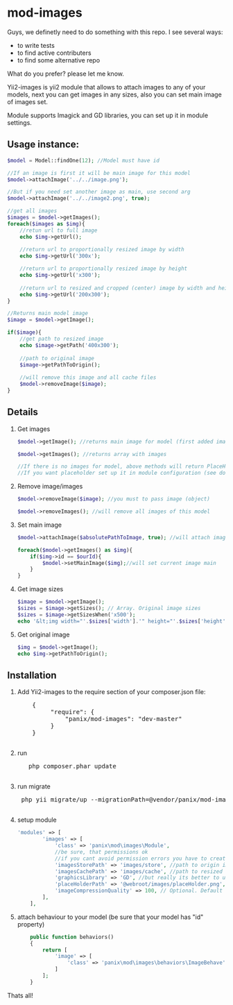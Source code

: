 mod-images
===========
Guys, we definetly need to do something with this repo. I see several ways:
<ul>
<li>to write tests</li>
<li>to find active contributers</li>
<li>to find some alternative repo</li>
</ul>
What do you prefer? please let me know.



Yii2-images is yii2 module that allows to attach images to any of your models, next you can get images in any sizes, also you can set main image of images set.

Module supports Imagick and GD libraries, you can set up it in module settings.


Usage instance:
-------------

```php
$model = Model::findOne(12); //Model must have id

//If an image is first it will be main image for this model
$model->attachImage('../../image.png');

//But if you need set another image as main, use second arg
$model->attachImage('../../image2.png', true);

//get all images
$images = $model->getImages();
foreach($images as $img){
    //retun url to full image
    echo $img->getUrl();
    
    //return url to proportionally resized image by width
    echo $img->getUrl('300x');

    //return url to proportionally resized image by height
    echo $img->getUrl('x300');
    
    //return url to resized and cropped (center) image by width and height
    echo $img->getUrl('200x300');
}

//Returns main model image
$image = $model->getImage();

if($image){
    //get path to resized image 
    echo $image->getPath('400x300');
    
    //path to original image
    $image->getPathToOrigin();
    
    //will remove this image and all cache files
    $model->removeImage($image);
}

```

Details
-------------
1. Get images
    ```php
    $model->getImage(); //returns main image for model (first added image or setted as main)
    
    $model->getImages(); //returns array with images
    
    //If there is no images for model, above methods will return PlaceHolder images or null
    //If you want placeholder set up it in module configuration (see documentation)
    
    ```
2. Remove image/images
    ```php
    $model->removeImage($image); //you must to pass image (object)
    
    $model->removeImages(); //will remove all images of this model
    ```

3. Set main image
    ```php
    $model->attachImage($absolutePathToImage, true); //will attach image and make it main
    
    foreach($model->getImages() as $img){
        if($img->id == $ourId){
            $model->setMainImage($img);//will set current image main
        }
    }
    ```

4. Get image sizes
    ```php
    $image = $model->getImage();
    $sizes = $image->getSizes(); // Array. Original image sizes
    $sizes = $image->getSizesWhen('x500');
    echo '&lt;img width="'.$sizes['width'].'" height="'.$sizes['height'].'" src="'.$image->getUrl('x500').'" />';
    ```

5. Get original image
    ```php
    $img = $model->getImage();
    echo $img->getPathToOrigin();
    ```


Installation
-------------
1. Add Yii2-images to the require section of your composer.json file:
    <pre>
       {
            "require": {
                "panix/mod-images": "dev-master"
            }
       }
    </pre>
2. run 
    <pre>
      php composer.phar update
    </pre>

3. run migrate
    <pre>
    php yii migrate/up --migrationPath=@vendor/panix/mod-images/migrations
    </pre>

4. setup module
    ```php
    'modules' => [
            'images' => [
                'class' => 'panix\mod\images\Module',
                //be sure, that permissions ok 
                //if you cant avoid permission errors you have to create "images" folder in web root manually and set 777 permissions
                'imagesStorePath' => 'images/store', //path to origin images
                'imagesCachePath' => 'images/cache', //path to resized copies
                'graphicsLibrary' => 'GD', //but really its better to use 'Imagick' 
                'placeHolderPath' => '@webroot/images/placeHolder.png', // if you want to get placeholder when image not exists, string will be processed by Yii::getAlias
                'imageCompressionQuality' => 100, // Optional. Default value is 85.
            ],
        ],
    ```

5. attach behaviour to your model (be sure that your model has "id" property)
    ```php
        public function behaviors()
        {
            return [
                'image' => [
                    'class' => 'panix\mod\images\behaviors\ImageBehave',
                ]
            ];
        }
    ```

Thats all!


